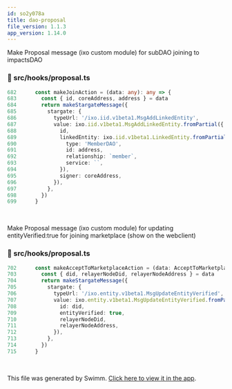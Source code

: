 ```yaml
---
id: so2y078a
title: dao-proposal
file_version: 1.1.3
app_version: 1.14.0
---
```


Make Proposal message (ixo custom module) for subDAO joining to impactsDAO
<!-- NOTE-swimm-snippet: the lines below link your snippet to Swimm -->
### 📄 src/hooks/proposal.ts
<!-- collapsed -->

```typescript
682      const makeJoinAction = (data: any): any => {
683        const { id, coreAddress, address } = data
684        return makeStargateMessage({
685          stargate: {
686            typeUrl: '/ixo.iid.v1beta1.MsgAddLinkedEntity',
687            value: ixo.iid.v1beta1.MsgAddLinkedEntity.fromPartial({
688              id,
689              linkedEntity: ixo.iid.v1beta1.LinkedEntity.fromPartial({
690                type: 'MemberDAO',
691                id: address,
692                relationship: `member`,
693                service: ``,
694              }),
695              signer: coreAddress,
696            }),
697          },
698        })
699      }
```

<br/>

Make Proposal message (ixo custom module) for updating entityVerified:true for joining marketplace (show on the webclient)
<!-- NOTE-swimm-snippet: the lines below link your snippet to Swimm -->
### 📄 src/hooks/proposal.ts
```typescript
702      const makeAcceptToMarketplaceAction = (data: AcceptToMarketplaceData): any => {
703        const { did, relayerNodeDid, relayerNodeAddress } = data
704        return makeStargateMessage({
705          stargate: {
706            typeUrl: '/ixo.entity.v1beta1.MsgUpdateEntityVerified',
707            value: ixo.entity.v1beta1.MsgUpdateEntityVerified.fromPartial({
708              id: did,
709              entityVerified: true,
710              relayerNodeDid,
711              relayerNodeAddress,
712            }),
713          },
714        })
715      }
```

<br/>

This file was generated by Swimm. [Click here to view it in the app](https://app.swimm.io/repos/Z2l0aHViJTNBJTNBaXhvLXdlYmNsaWVudCUzQSUzQWl4b2ZvdW5kYXRpb24=/docs/so2y078a).
